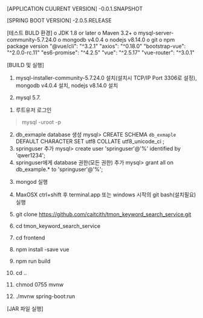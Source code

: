 [APPLICATION CUURENT VERSION]
-0.0.1.SNAPSHOT

[SPRING BOOT VERSION]
-2.0.5.RELEASE

[테스트 BULD 환경]
o JDK 1.8 or later
o Maven 3.2+
o mysql-server-community-5.7.24.0
o mongodb v4.0.4
o nodejs v8.14.0
o git
o npm package version
"@vue/cli": "^3.2.1"
"axios": "^0.18.0"
"bootstrap-vue": "^2.0.0-rc.11"
"es6-promise": "^4.2.5"
"vue": "^2.5.17"
"vue-router": "^3.0.1"

[BUILD 및 실행]
1. mysql-installer-community-5.7.24.0 설치(설치시 TCP/IP Port 3306로 설정), mongodb v4.0.4 설치, nodejs v8.14.0 설치

2. mysql 5.7.
1) 루트유저 로그인  
> mysql -uroot -p 
2) db_exmaple database 생성
mysql> CREATE SCHEMA `db_exmaple` DEFAULT CHARACTER SET utf8 COLLATE utf8_unicode_ci ;
3) springuser 추가
mysql> create user 'springuser'@'%' identified by 'qwer1234'; 
4) springuser에게 database 권한(모든 권한) 추가
mysql> grant all on db_example.* to 'springuser'@'%'; 

3. mongod 실행

4. MaxOSX ctrl+shift 후 terminal.app 또는 windows 시작의 git bash(설치필요) 실행
5. git clone https://github.com/caitcith/tmon_keyword_search_service.git
6. cd tmon_keyword_search_service
7. cd frontend
8. npm install -save vue
9. npm run build
10. cd ..
11. chmod 0755 mvnw
12. ./mvnw spring-boot:run
   
[JAR 파일 실행]
